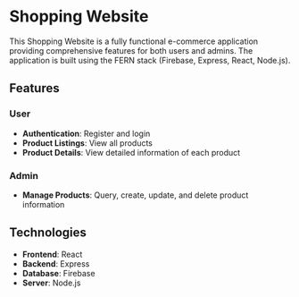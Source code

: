 # Shopping Website

This Shopping Website is a fully functional e-commerce application providing comprehensive features for both users and admins. The application is built using the FERN stack (Firebase, Express, React, Node.js).

## Features

### User
- **Authentication**: Register and login
- **Product Listings**: View all products
- **Product Details**: View detailed information of each product

### Admin
- **Manage Products**: Query, create, update, and delete product information

## Technologies
- **Frontend**: React
- **Backend**: Express
- **Database**: Firebase
- **Server**: Node.js
